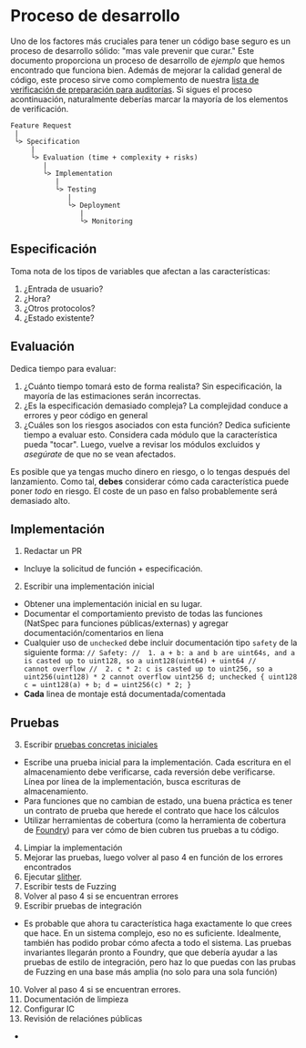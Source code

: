 # Proceso de desarrollo
Uno de los factores más cruciales para tener un código base seguro es un proceso de desarrollo sólido: "mas vale prevenir que curar." Este documento proporciona un proceso de desarrollo de *ejemplo* que hemos encontrado que funciona bien.
Además de mejorar la calidad general de código, este proceso sirve como complemento de nuestra [lista de verificación de preparación para auditorías](#). Si sigues el proceso acontinuación, naturalmente deberías marcar la mayoría de los elementos de verificación.

```
Feature Request
 |
 └> Specification
     |
     └> Evaluation (time + complexity + risks)
        |
        └> Implementation
           |
           └> Testing
              |
              └> Deployment
                 |
                 └> Monitoring
```
## Especificación

Toma nota de los tipos de variables que afectan a las características:
 1. ¿Entrada de usuario?
 2. ¿Hora?
 3. ¿Otros protocolos?
 4. ¿Estado existente?

## Evaluación

Dedica tiempo para evaluar:
 1. ¿Cuánto tiempo tomará esto de forma realista? Sin especificación, la mayoría de las estimaciones serán incorrectas.
 2. ¿Es la especificación demasiado compleja? La complejidad conduce a errores y peor código en general
 3. ¿Cuáles son los riesgos asociados con esta función? Dedica suficiente tiempo a evaluar esto. Considera cada módulo que la característica pueda "tocar". Luego, vuelve a revisar los módulos excluidos y *asegúrate* de que no se vean afectados.

Es posible que ya tengas mucho dinero en riesgo, o lo tengas después del lanzamiento. Como tal, **debes** considerar cómo cada característica puede poner *todo* en riesgo. El coste de un paso en falso probablemente será demasiado alto.

## Implementación
1. Redactar un PR
  - Incluye la solicitud de función + especificación.
2. Escribir una implementación inicial
  - Obtener una implementación inicial en su lugar.
  - Documentar el comportamiento previsto de todas las funciones (NatSpec para funciones públicas/externas) y agregar documentación/comentarios en líena
  - Cualquier uso de ``unchecked`` debe incluir documentación tipo ``safety`` de la siguiente forma:
``
// Safety:
//  1. a + b: a and b are uint64s, and a is casted up to uint128, so a uint128(uint64) + uint64
//     cannot overflow
//  2. c * 2: c is casted up to uint256, so a uint256(uint128) * 2 cannot overflow
uint256 d;
unchecked {
  uint128 c = uint128(a) + b;
  d = uint256(c) * 2;
}
``
- **Cada** linea de montaje está documentada/comentada

## Pruebas

 3. Escribir [pruebas concretas iniciales](#)
  - Escribe una prueba inicial para la implementación. Cada escritura en el almacenamiento debe verificarse, cada reversión debe verificarse. Línea por línea de la implementación, busca escrituras de almacenamiento.
  - Para funciones que no cambian de estado, una buena práctica es tener un contrato de prueba que herede el contrato que hace los cálculos
  - Utilizar herramientas de cobertura (como la herramienta de cobertura de [Foundry](https://github.com/foundry-rs/foundry)) para ver cómo de bien cubren tus pruebas a tu código.

 4. Limpiar la implementación
 5. Mejorar las pruebas, luego volver al paso 4 en función de los errores encontrados
 6. Ejecutar [slither](https://github.com/crytic/slither).
 7. Escribir tests de Fuzzing
 8. Volver al paso 4 si se encuentran errores
 9. Escribir pruebas de integración
  - Es probable que ahora tu característica haga exactamente lo que crees que hace. En un sistema complejo, eso no es suficiente. Idealmente, también has podido probar cómo afecta a todo el sistema. Las pruebas invariantes llegarán pronto a Foundry, que que debería ayudar a las pruebas de estilo de integración, pero haz lo que puedas con las prubas de Fuzzing en una base más amplia (no solo para una sola función)
 10. Volver al paso 4 si se encuentran errores.
 11. Documentación de limpieza
 12. Configurar IC
 13. Revisión de relaciónes públicas
   - 
